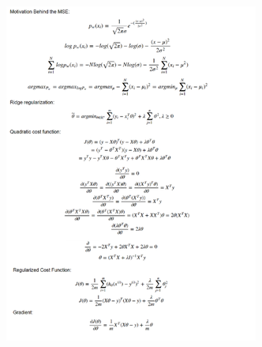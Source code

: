 ![Alt text](https://raw.githubusercontent.com/ArkadiyVa/DataScienceProjects/master/Machine_learning_algorithms/linear_regression/images/linear_regression.png)